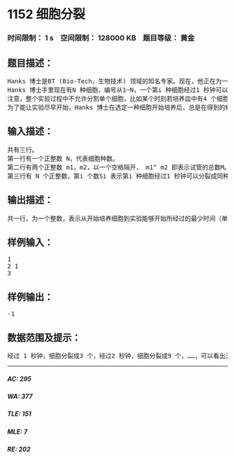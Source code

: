 # 1152 细胞分裂   
### 时间限制： 1 s&nbsp;&nbsp;&nbsp;&nbsp;空间限制： 128000 KB&nbsp;&nbsp;&nbsp;&nbsp;题目等级： 黄金  
## 题目描述：  

<pre>
Hanks 博士是BT (Bio-Tech，生物技术) 领域的知名专家。现在，他正在为一个细胞实验做准备工作：培养细胞样本。  
Hanks 博士手里现在有N 种细胞，编号从1~N，一个第i 种细胞经过1 秒钟可以分裂为Si 个同种细胞（Si 为正整数）。现在他需要选取某种细胞的一个放进培养皿，让其自由分裂，进行培养。一段时间以后，再把培养皿中的所有细胞平均分入M 个试管，形成M 份样本，用于实验。Hanks 博士的试管数M 很大，普通的计算机的基本数据类型无法存储这样大的M 值，但万幸的是，M 总可以表示为m1 的m2 次方，即M = m1^ m2 ，其中m1，m2 均为基本数据类型可以存储的正整数。  
注意，整个实验过程中不允许分割单个细胞，比如某个时刻若培养皿中有4 个细胞，Hanks 博士可以把它们分入2 个试管，每试管内2 个，然后开始实验。但如果培养皿中有5个细胞，博士就无法将它们均分入2 个试管。此时，博士就只能等待一段时间，让细胞们继续分裂，使得其个数可以均分，或是干脆改换另一种细胞培养。  
为了能让实验尽早开始，Hanks 博士在选定一种细胞开始培养后，总是在得到的细胞“刚好可以平均分入M 个试管”时停止细胞培养并开始实验。现在博士希望知道，选择哪种细胞培养，可以使得实验的开始时间最早。
</pre>
  
  
## 输入描述：  

<pre>
共有三行。  
第一行有一个正整数 N，代表细胞种数。  
第二行有两个正整数 m1，m2，以一个空格隔开， m1^ m2 即表示试管的总数M。  
第三行有 N 个正整数，第i 个数Si 表示第i 种细胞经过1 秒钟可以分裂成同种细胞的个数。
</pre>
  
  
## 输出描述：  

<pre>
共一行，为一个整数，表示从开始培养细胞到实验能够开始所经过的最少时间（单位为秒）。如果无论 Hanks 博士选择哪种细胞都不能满足要求，则输出整数-1。
</pre>
  
  
## 样例输入：  

<pre>
1  
2 1  
3
</pre>
  
  
## 样例输出：  

<pre>
-1
</pre>
  
  
## 数据范围及提示：  

<pre>
经过 1 秒钟，细胞分裂成3 个，经过2 秒钟，细胞分裂成9 个，……，可以看出无论怎么分裂，细胞的个数都是奇数，因此永远不能分入2 个试管。
</pre>
  
  
***  

##### AC: 295  
##### WA: 377  
##### TLE: 151  
##### MLE: 7  
##### RE: 202  
